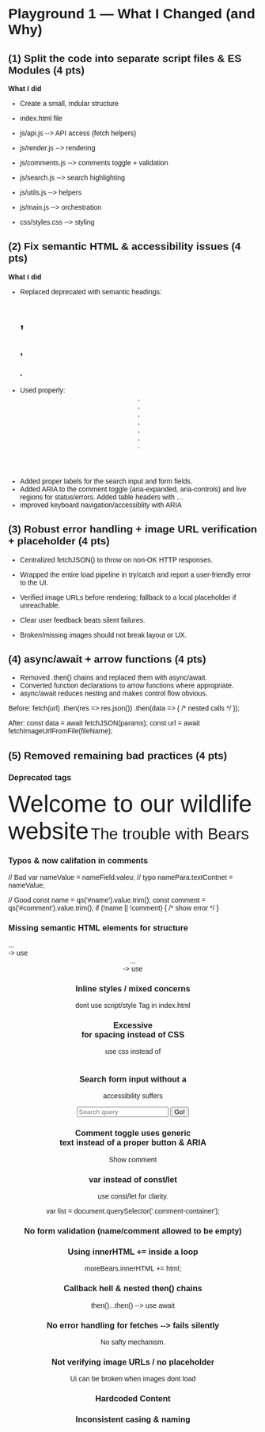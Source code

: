 # Playground 1 — What I Changed (and Why)

## (1) Split the code into separate script files & ES Modules (4 pts)

**What I did** 
- Create a small, mdular structure

- index.html file

- js/api.js -->  API access (fetch helpers)
- js/render.js --> rendering
- js/comments.js --> comments toggle + validation
- js/search.js --> search highlighting
- js/utils.js --> helpers
- js/main.js --> orchestration

- css/styles.css --> styling


## (2) Fix semantic HTML & accessibility issues (4 pts)

**What I did** 
- Replaced deprecated <font> with semantic headings: <h1>, <h2>, <h3>.
- Used properly: <header>, <nav>, <main>, <article>, <section>, <aside>, <footer>.
- Added proper labels for the search input and form fields.
- Added ARIA to the comment toggle (aria-expanded, aria-controls) and live regions for status/errors.
Added table headers with <th scope="col">…</th>
- improved keyboard navigation/accessiblity with ARIA

## (3) Robust error handling + image URL verification + placeholder (4 pts)
- Centralized fetchJSON() to throw on non-OK HTTP responses.
- Wrapped the entire load pipeline in try/catch and report a user-friendly error to the UI.
- Verified image URLs before rendering; fallback to a local placeholder if unreachable.

- Clear user feedback beats silent failures.
- Broken/missing images should not break layout or UX.


## (4) async/await + arrow functions (4 pts)
- Removed .then() chains and replaced them with async/await.
- Converted function declarations to arrow functions where appropriate.
- async/await reduces nesting and makes control flow obvious.


Before: 
fetch(url)
  .then(res => res.json())
  .then(data => { /* nested calls */ });

After: 
const data = await fetchJSON(params);
const url = await fetchImageUrlFromFile(fileName);

## (5) Removed remaining bad practices (4 pts)

### Deprecated tags 
<font size="7">Welcome to our wildlife website</font>
<font size="6">The trouble with Bears</font>

### Typos & now califation in comments

// Bad
var nameValue = nameField.valeu; // typo
namePara.textContnet = nameValue;

// Good
const name = qs('#name').value.trim();
const comment = qs('#comment').value.trim();
if (!name || !comment) { /* show error */ }

### Missing semantic HTML elements for structure

<div class="header">...</div>-> use <header>
<div class="nav">...</div> -> use <nav> 

### Inline styles / mixed concerns
dont use script/style Tag in index.html
<style>
  body { font-family: Arial, sans-serif; }
  .highlight { background-color: yellow; color: black; }
  .comment-wrapper { display: block; } 
</style>

### Excessive <br> for spacing instead of CSS
use css instead of <br><br>

### Search form input without a <label>
accessibility suffers
<form class="search">
  <input type="search" name="q" placeholder="Search query">
  <input type="submit" value="Go!">
</form>

### Comment toggle uses generic <div> text instead of a proper button & ARIA
<div class="show-hide">Show comment</div>

### var instead of const/let
use const/let for clarity.

var list = document.querySelector('.comment-container');

### No form validation (name/comment allowed to be empty)

### Using innerHTML += inside a loop
moreBears.innerHTML += html;

### Callback hell & nested then() chains
then()...then() --> use await

### No error handling for fetches --> fails silently
No safty mechanism. 

### Not verifying image URLs / no placeholder
Ui can be broken when images dont load

### Hardcoded Content

### Inconsistent casing & naming
<section class="more_bears">















































































































































